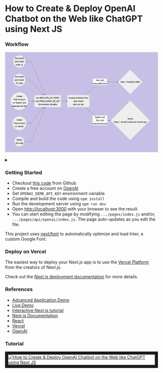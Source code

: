 
  

# How to Create & Deploy OpenAI Chatbot on the Web like ChatGPT using Next JS
### Workflow

![Alt text](wf.png)

<details>

<summary></summary>

```mermaid
graph LR
A((Download<br/>and Install<br/>Node JS)) -->
C(Set OPENAI_DEMO_API_KEY<br/>Environment Variable<br/>)
B((Download<br/>and Install<br/>VS Code)) --> C
D((Create<br/>Free Account<br/>on 'OpenAI' and<br/>Generate API Key)) --> C
E((Create<br/>Free Account<br/>on 'Vercel')) --> C
F((Checkout<br/>'chatbot'<br/>code from Git)) --> C
C --> G[Compile & Build & Run<br/>npm install<br/>npm run dev]
G -- Test with<br/>InternetBrowser --> H{http://localhost:3000}
G -- Deploy and<br/>Test with<br/>Internet Browser --> I{Vercel<br/>https://chatbot-icsdiscover.vercel.app}
```
</details>

### Getting Started
<ul>
<li>Checkout <a  href="https://github.com/lalumastan/chatbot.git">this code</a> from Github</li>
<li>Create a free account on <a href="https://openai.com/">OpenAI</a></li>
<li>Set <code>OPENAI_DEMO_API_KEY</code> environment variable </li>
<li>Compile and build the code using <code>npm install</code></li>
<li>Run the development server using <code>npm run dev</code></li>
<li>Open <a  href="http://localhost:3000">http://localhost:3000</a> with your browser to see the result.</li>
<li>You can start editing the page by modifying <code>.../pages/index.js</code> and/or, <code>.../pages/api/openai/index.js</code>. The page auto-updates as you edit the file.</li>
</ul>
This project uses <a  href="https://nextjs.org/docs/basic-features/font-optimization">next/font</a> to automatically optimize and load Inter, a custom Google Font.

### Deploy on Vercel
The easiest way to deploy your Next.js app is to use the [Vercel Platform](https://vercel.com/new?utm_medium=default-template&filter=next.js&utm_source=create-next-app&utm_campaign=create-next-app-readme) from the creators of Next.js.

Check out the [Next.js deployment documentation](https://nextjs.org/docs/deployment) for more details.

### References
<ul>
<li><a  href="https://aiweb-plum.vercel.app/">Advanced Application Demo</a></li>
<li><a  href="https://chatbot-icsdiscover.vercel.app">Live Demo</a></li>
<li><a  href="https://nextjs.org/learn">Interactive Next.js tutorial</a></li>
<li><a  href="https://nextjs.org/docs">Next.js Documentation</a></li>
<li><a  href="https://reactjs.org/">React</a></li>
<li><a  href="https://vercel.com">Vercel</a></li>
<li><a  href="https://openai.com/">OpenAI</a></li>
</ul>

  

### Tutorial

<a  href="http://www.youtube.com/watch?feature=player_embedded&v=8DKcwd8DWHg"  target="_blank"><img  src="http://img.youtube.com/vi/8DKcwd8DWHg/0.jpg"  alt="How to Create & Deploy OpenAI Chatbot on the Web like ChatGPT using Next JS" width="240"  height="180"  border="10"  /></a>
